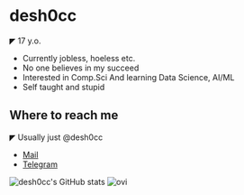 # desh0cc

◤ 17 y.o. 

- Currently jobless, hoeless etc.
- No one believes in my succeed
- Interested in Comp.Sci And learning Data Science, AI/ML
- Self taught and stupid

## Where to reach me 

◤ Usually just @desh0cc
- [Mail](desh0ccfuture@gmail.com)
- [Telegram](https://t.me/desh0cc)

![desh0cc's GitHub stats](https://github-readme-stats.vercel.app/api?username=desh0cc&show_icons=true&theme=transparent)
<img src="https://github-readme-stats.vercel.app/api/top-langs?username=desh0cc&show_icons=true&locale=en&layout=compact&theme=transparent" alt="ovi" />
